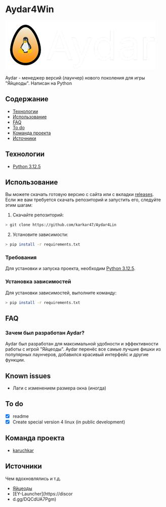 # Aydar4Win

![Aydar](https://raw.githubusercontent.com/karkar47/karkar47/refs/heads/main/icons/aydar-full-white-linux.png)

Aydar - менеджер версий (лаунчер) нового поколения для игры "Яйцеоды". Написан на Python

## Содержание
- [Технологии](#технологии)
- [Использование](#использование)
- [FAQ](#faq)
- [To do](#to-do)
- [Команда проекта](#команда-проекта)
- [Источники](#источники)

## Технологии
- [Python 3.12.5](https://www.python.org/downloads/release/python-3125/)

## Использование
Вы можете скачать готовую версию с сайта или с вкладки [releases](https://github.com/karkar47/Aydar4Lin/releases). Если же вам требуется скачать репозиторий и запустить его, следуйте этим шагам:

1. Скачайте репозиторий:
```sh
> git clone https://github.com/karkar47/Aydar4Lin
```

2. Установите зависимости:
```sh
> pip install -r requirements.txt
```

### Требования
Для установки и запуска проекта, необходим [Python 3.12.5](https://www.python.org/downloads/release/python-3125/).

### Установка зависимостей
Для установки зависимостей, выполните команду:
```sh
> pip install -r requirements.txt
```

## FAQ 
<!--В этом разделе вы можете найти ответы на самые часто задаваемые вопросы.-->

### Зачем был разработан Aydar?
Aydar был разработан для максимальной удобности и эффективности работы с игрой "Яйцеоды". Aydar перенёс все самые лучшие фишки из популярных лаунчеров, добавился красивый интерфейс и другие функции.

## Known issues
- Лаги с изменением размера окна (иногда)

## To do
- [x] readme
- [x] Create special version 4 linux (in public development)

## Команда проекта

- [karuchkar](https://github.com/karkar47)

## Источники
Чем вдохновлялись и т.д.
- [Яйцеоды](https://epicsusgames.ru)
- [EY-Launcher](https://discor
- d.gg/DQCdUA7Pgm)
